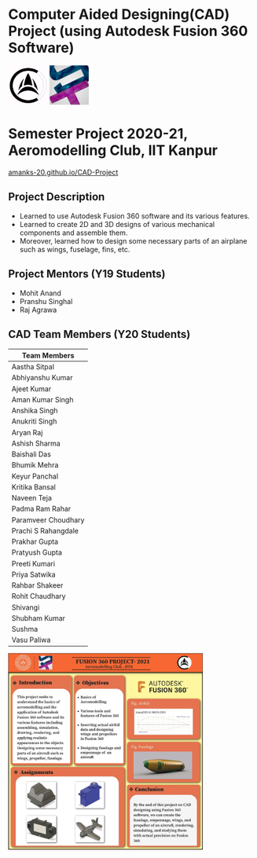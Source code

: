 # Computer Aided Designing(CAD) Project (using Autodesk Fusion 360 Software)

<code><img height="80" src = "assets/images/aeroclub.png"></code> <code><img height="80" src = "assets/images/snt.jpg"></code>

# Semester Project 2020-21, Aeromodelling Club, IIT Kanpur

[amanks-20.github.io/CAD-Project](https://amanks-20.github.io/CAD-Project/)

## Project Description

- Learned to use Autodesk Fusion 360 software and its various features.
- Learned to create 2D and 3D designs of various mechanical components and assemble them.
- Moreover, learned how to design some necessary parts of an airplane such as wings, fuselage, fins, etc.

## Project Mentors (Y19 Students)

- Mohit Anand
- Pranshu Singhal
- Raj Agrawa

## CAD Team Members (Y20 Students)

| Team Members        |
| ------------------- |
| Aastha Sitpal       |
| Abhiyanshu Kumar    |
| Ajeet Kumar         |
| Aman Kumar Singh    |
| Anshika Singh       |
| Anukriti Singh      |
| Aryan Raj           |
| Ashish Sharma       |
| Baishali Das        |
| Bhumik Mehra        |
| Keyur Panchal       |
| Kritika Bansal      |
| Naveen Teja         |
| Padma Ram Rahar     |
| Paramveer Choudhary |
| Prachi S Rahangdale |
| Prakhar Gupta       |
| Pratyush Gupta      |
| Preeti Kumari       |
| Priya Satwika       |
| Rahbar Shakeer      |
| Rohit Chaudhary     |
| Shivangi            |
| Shubham Kumar       |
| Sushma              |
| Vasu Paliwa         |

<code><img height="400" src = "assets/images/cad-poster.jpg"></code>
